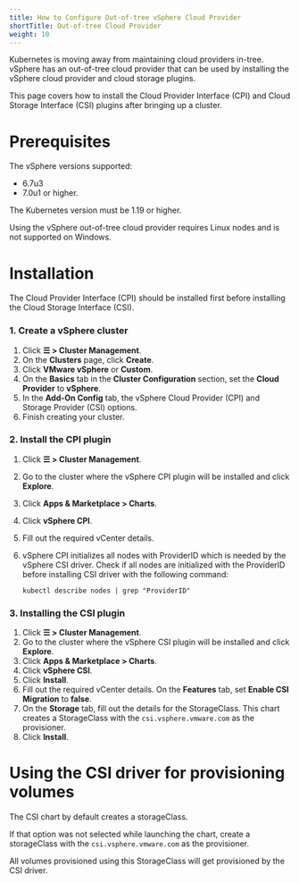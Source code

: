 ```yaml
---
title: How to Configure Out-of-tree vSphere Cloud Provider
shortTitle: Out-of-tree Cloud Provider
weight: 10
---
```


Kubernetes is moving away from maintaining cloud providers in-tree. vSphere has an out-of-tree cloud provider that can be used by installing the vSphere cloud provider and cloud storage plugins.

This page covers how to install the Cloud Provider Interface (CPI) and Cloud Storage Interface (CSI) plugins after bringing up a cluster.

# Prerequisites

The vSphere versions supported:

* 6.7u3
* 7.0u1 or higher. 

The Kubernetes version must be 1.19 or higher.

Using the vSphere out-of-tree cloud provider requires Linux nodes and is not supported on Windows.

# Installation

The Cloud Provider Interface (CPI) should be installed first before installing the Cloud Storage Interface (CSI).

### 1. Create a vSphere cluster

1. Click **☰ > Cluster Management**.
1. On the **Clusters** page, click **Create**.
1. Click **VMware vSphere** or **Custom**.
1. On the **Basics** tab in the **Cluster Configuration** section, set the **Cloud Provider** to **vSphere**.
1. In the **Add-On Config** tab, the vSphere Cloud Provider (CPI) and Storage Provider (CSI) options.
1. Finish creating your cluster.

### 2. Install the CPI plugin
 
1. Click **☰ > Cluster Management**.
1. Go to the cluster where the vSphere CPI plugin will be installed and click **Explore**.
1. Click **Apps & Marketplace > Charts**.
1. Click **vSphere CPI**.
1. Fill out the required vCenter details.
1. vSphere CPI initializes all nodes with ProviderID which is needed by the vSphere CSI driver. Check if all nodes are initialized with the ProviderID before installing CSI driver with the following command:

	```
	kubectl describe nodes | grep "ProviderID"
	```

### 3. Installing the CSI plugin

1. Click **☰ > Cluster Management**.
1. Go to the cluster where the vSphere CSI plugin will be installed and click **Explore**.
1. Click **Apps & Marketplace > Charts**.
1. Click **vSphere CSI**.
1. Click **Install**.
1. Fill out the required vCenter details. On the **Features** tab, set **Enable CSI Migration** to **false**.
3. On the **Storage** tab, fill out the details for the StorageClass. This chart creates a StorageClass with the `csi.vsphere.vmware.com` as the provisioner. 
1. Click **Install**.


# Using the CSI driver for provisioning volumes

The CSI chart by default creates a storageClass.

If that option was not selected while launching the chart, create a storageClass with the `csi.vsphere.vmware.com` as the provisioner.

All volumes provisioned using this StorageClass will get provisioned by the CSI driver.
